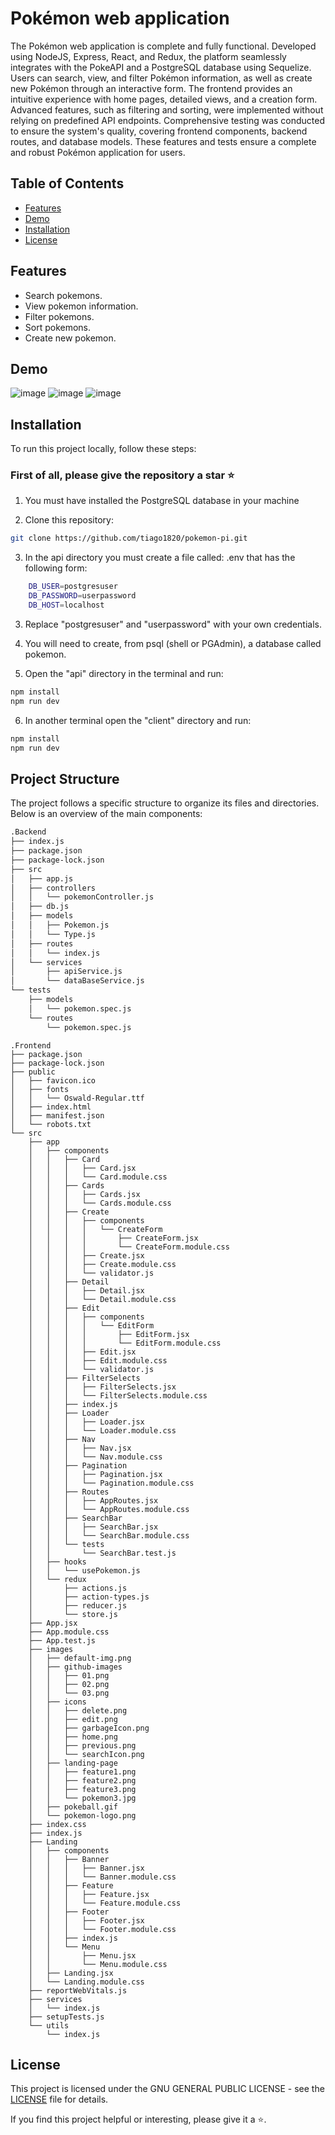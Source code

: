 # Pokémon web application

The Pokémon web application is complete and fully functional. Developed using NodeJS, Express, React, and Redux, the platform seamlessly integrates with the PokeAPI and a PostgreSQL database using Sequelize. Users can search, view, and filter Pokémon information, as well as create new Pokémon through an interactive form. The frontend provides an intuitive experience with home pages, detailed views, and a creation form. Advanced features, such as filtering and sorting, were implemented without relying on predefined API endpoints. Comprehensive testing was conducted to ensure the system's quality, covering frontend components, backend routes, and database models. These features and tests ensure a complete and robust Pokémon application for users.

## Table of Contents

- [Features](#features)
- [Demo](#demo)
- [Installation](#installation)
- [License](#license)

## Features

- Search pokemons.
- View pokemon information.
- Filter pokemons.
- Sort pokemons.
- Create new pokemon.

## Demo

![image](https://github.com/tiago1820/pokemon-pi/blob/main/client/src/images/github-images/01.png)
![image](https://github.com/tiago1820/pokemon-pi/blob/main/client/src/images/github-images/02.png)
![image](https://github.com/tiago1820/pokemon-pi/blob/main/client/src/images/github-images/03.png)



## Installation

To run this project locally, follow these steps:

### First of all, please give the repository a star ⭐️

1. You must have installed the PostgreSQL database in your machine

2. Clone this repository:

```bash
git clone https://github.com/tiago1820/pokemon-pi.git
```

3. In the api directory you must create a file called: .env that has the following form:
```bash
    DB_USER=postgresuser        
    DB_PASSWORD=userpassword
    DB_HOST=localhost
```

3. Replace "postgresuser" and "userpassword" with your own credentials.

4. You will need to create, from psql (shell or PGAdmin), a database called pokemon.

5. Open the "api" directory in the terminal and run:
```bash
npm install
npm run dev
```
6. In another terminal open the "client" directory and run:
```bash
npm install
npm run dev
```

## Project Structure

The project follows a specific structure to organize its files and directories. Below is an overview of the main components:
```bash
.Backend
├── index.js
├── package.json
├── package-lock.json
├── src
│   ├── app.js
│   ├── controllers
│   │   └── pokemonController.js
│   ├── db.js
│   ├── models
│   │   ├── Pokemon.js
│   │   └── Type.js
│   ├── routes
│   │   └── index.js
│   └── services
│       ├── apiService.js
│       └── dataBaseService.js
└── tests
    ├── models
    │   └── pokemon.spec.js
    └── routes
        └── pokemon.spec.js

``` 
```
.Frontend
├── package.json
├── package-lock.json
├── public
│   ├── favicon.ico
│   ├── fonts
│   │   └── Oswald-Regular.ttf
│   ├── index.html
│   ├── manifest.json
│   └── robots.txt
└── src
    ├── app
    │   ├── components
    │   │   ├── Card
    │   │   │   ├── Card.jsx
    │   │   │   └── Card.module.css
    │   │   ├── Cards
    │   │   │   ├── Cards.jsx
    │   │   │   └── Cards.module.css
    │   │   ├── Create
    │   │   │   ├── components
    │   │   │   │   └── CreateForm
    │   │   │   │       ├── CreateForm.jsx
    │   │   │   │       └── CreateForm.module.css
    │   │   │   ├── Create.jsx
    │   │   │   ├── Create.module.css
    │   │   │   └── validator.js
    │   │   ├── Detail
    │   │   │   ├── Detail.jsx
    │   │   │   └── Detail.module.css
    │   │   ├── Edit
    │   │   │   ├── components
    │   │   │   │   └── EditForm
    │   │   │   │       ├── EditForm.jsx
    │   │   │   │       └── EditForm.module.css
    │   │   │   ├── Edit.jsx
    │   │   │   ├── Edit.module.css
    │   │   │   └── validator.js
    │   │   ├── FilterSelects
    │   │   │   ├── FilterSelects.jsx
    │   │   │   └── FilterSelects.module.css
    │   │   ├── index.js
    │   │   ├── Loader
    │   │   │   ├── Loader.jsx
    │   │   │   └── Loader.module.css
    │   │   ├── Nav
    │   │   │   ├── Nav.jsx
    │   │   │   └── Nav.module.css
    │   │   ├── Pagination
    │   │   │   ├── Pagination.jsx
    │   │   │   └── Pagination.module.css
    │   │   ├── Routes
    │   │   │   ├── AppRoutes.jsx
    │   │   │   └── AppRoutes.module.css
    │   │   ├── SearchBar
    │   │   │   ├── SearchBar.jsx
    │   │   │   └── SearchBar.module.css
    │   │   └── tests
    │   │       └── SearchBar.test.js
    │   ├── hooks
    │   │   └── usePokemon.js
    │   └── redux
    │       ├── actions.js
    │       ├── action-types.js
    │       ├── reducer.js
    │       └── store.js
    ├── App.jsx
    ├── App.module.css
    ├── App.test.js
    ├── images
    │   ├── default-img.png
    │   ├── github-images
    │   │   ├── 01.png
    │   │   ├── 02.png
    │   │   └── 03.png
    │   ├── icons
    │   │   ├── delete.png
    │   │   ├── edit.png
    │   │   ├── garbageIcon.png
    │   │   ├── home.png
    │   │   ├── previous.png
    │   │   └── searchIcon.png
    │   ├── landing-page
    │   │   ├── feature1.png
    │   │   ├── feature2.png
    │   │   ├── feature3.png
    │   │   └── pokemon3.jpg
    │   ├── pokeball.gif
    │   └── pokemon-logo.png
    ├── index.css
    ├── index.js
    ├── Landing
    │   ├── components
    │   │   ├── Banner
    │   │   │   ├── Banner.jsx
    │   │   │   └── Banner.module.css
    │   │   ├── Feature
    │   │   │   ├── Feature.jsx
    │   │   │   └── Feature.module.css
    │   │   ├── Footer
    │   │   │   ├── Footer.jsx
    │   │   │   └── Footer.module.css
    │   │   ├── index.js
    │   │   └── Menu
    │   │       ├── Menu.jsx
    │   │       └── Menu.module.css
    │   ├── Landing.jsx
    │   └── Landing.module.css
    ├── reportWebVitals.js
    ├── services
    │   └── index.js
    ├── setupTests.js
    └── utils
        └── index.js

```

## License

This project is licensed under the GNU GENERAL PUBLIC LICENSE - see the [LICENSE](/LICENSE) file for details. 

 If you find this project helpful or interesting, please give it a ⭐️.